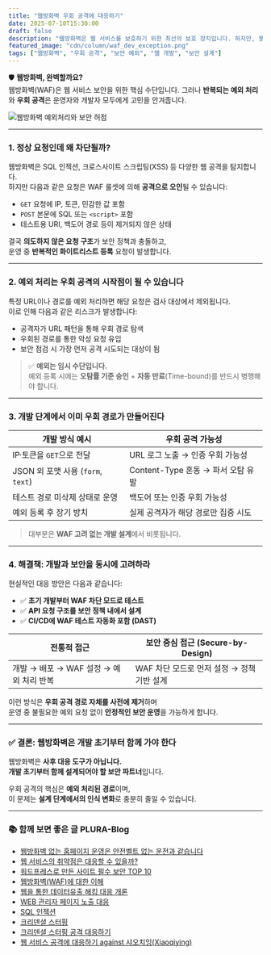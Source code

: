 ```yaml
---
title: "웹방화벽 우회 공격에 대응하기"
date: 2025-07-10T15:30:00
draft: false
description: "웹방화벽은 웹 서비스를 보호하기 위한 최선의 보호 장치입니다. 하지만, 웹 공격에 대응하기가 어려울까요? 문제 인식과 해결 방안을 제시합니다"
featured_image: "cdn/column/waf_dev_exception.png"
tags: ["웹방화벽", "우회 공격", "보안 예외", "웹 개발", "보안 설계"]
---
```


🛡️ **웹방화벽, 완벽할까요?**  
웹방화벽(WAF)은 웹 서비스 보안을 위한 핵심 수단입니다. 그러나 **반복되는 예외 처리**와 **우회 공격**은 운영자와 개발자 모두에게 고민을 안겨줍니다.

<!--more-->

![웹방화벽 예외처리와 보안 허점](https://blog.plura.io/cdn/column/waf_dev_exception.png)

---

### 1. **정상 요청인데 왜 차단될까?**

웹방화벽은 SQL 인젝션, 크로스사이트 스크립팅(XSS) 등 다양한 웹 공격을 탐지합니다.  
하지만 다음과 같은 요청은 WAF 룰셋에 의해 **공격으로 오인**될 수 있습니다:

- `GET` 요청에 IP, 토큰, 민감한 값 포함  
- `POST` 본문에 SQL 또는 `<script>` 포함  
- 테스트용 URI, 백도어 경로 등이 제거되지 않은 상태  

결국 **의도하지 않은 요청 구조**가 보안 정책과 충돌하고,  
운영 중 **반복적인 화이트리스트 등록** 요청이 발생합니다.

---

### 2. **예외 처리는 우회 공격의 시작점이 될 수 있습니다**

특정 URL이나 경로를 예외 처리하면 해당 요청은 검사 대상에서 제외됩니다.  
이로 인해 다음과 같은 리스크가 발생합니다:

- 공격자가 URL 패턴을 통해 우회 경로 탐색  
- 우회된 경로를 통한 악성 요청 유입  
- 보안 점검 시 가장 먼저 공격 시도되는 대상이 됨  

> ✅ **예외는 임시 수단입니다.**  
> 예외 등록 시에는 **오탐률 기준 승인** + **자동 만료**(Time-bound)를 반드시 병행해야 합니다.

---

### 3. **개발 단계에서 이미 우회 경로가 만들어진다**

| 개발 방식 예시                        | 우회 공격 가능성                        |
|-------------------------------------|--------------------------------------|
| IP·토큰을 `GET`으로 전달             | URL 로그 노출 → 인증 우회 가능성      |
| JSON 외 포맷 사용 (`form`, `text`)   | Content-Type 혼동 → 파서 오탐 유발     |
| 테스트 경로 미삭제 상태로 운영       | 백도어 또는 인증 우회 가능성          |
| 예외 등록 후 장기 방치               | 실제 공격자가 해당 경로만 집중 시도    |

> 대부분은 **WAF 고려 없는 개발 설계**에서 비롯됩니다.

---

### 4. **해결책: 개발과 보안을 동시에 고려하라**

현실적인 대응 방안은 다음과 같습니다:

- ✅ **초기 개발부터 WAF 차단 모드로 테스트**  
- ✅ **API 요청 구조를 보안 정책 내에서 설계**  
- ✅ **CI/CD에 WAF 테스트 자동화 포함 (DAST)**  

| 전통적 접근                             | 보안 중심 접근 (Secure-by-Design)           |
|----------------------------------------|--------------------------------------------|
| 개발 → 배포 → WAF 설정 → 예외 처리 반복     | WAF 차단 모드로 먼저 설정 → 정책 기반 설계 |

이런 방식은 **우회 공격 경로 자체를 사전에 제거**하며  
운영 중 불필요한 예외 요청 없이 **안정적인 보안 운영**을 가능하게 합니다.

---

### ✅ 결론: 웹방화벽은 개발 초기부터 함께 가야 한다

웹방화벽은 **사후 대응 도구가 아닙니다.**  
**개발 초기부터 함께 설계되어야 할 보안 파트너**입니다.

우회 공격의 핵심은 **예외 처리된 경로**이며,  
이 문제는 **설계 단계에서의 인식 변화**로 충분히 줄일 수 있습니다.

---

### 📚 함께 보면 좋은 글 PLURA-Blog

- [웹방화벽 없는 홈페이지 운영은 안전벨트 없는 운전과 같습니다](https://blog.plura.io/ko/column/web-application-firewall-is-like-a-seatbelt/)
- [웹 서비스의 취약점은 대응할 수 있을까?](https://blog.plura.io/ko/column/vulnerabilities_web/)
- [워드프레스로 만든 사이트 필수 보안 TOP 10](https://blog.plura.io/ko/column/wordpress_security_top10/)
- [웹방화벽(WAF)에 대한 이해](https://blog.plura.io/ko/column/onpremise_inline_waf/)
- [웹을 통한 데이터유출 해킹 대응 개론](https://blog.plura.io/ko/column/dlp/)
- [WEB 관리자 페이지 노출 대응](https://blog.plura.io/ko/respond/admin_page_exposure_mitigation/)
- [SQL 인젝션](https://blog.plura.io/ko/respond/sql_injection/)
- [크리덴셜 스터핑](https://blog.plura.io/ko/respond/credential_stuffing/)
- [크리덴셜 스터핑 공격 대응하기](https://blog.plura.io/ko/respond/credential-stuffing-countermeasures/)
- [웹 서비스 공격에 대응하기 against 샤오치잉(Xiaoqiying)](https://blog.plura.io/ko/respond/web-service-attack-response-against-xiaoqiying/)
